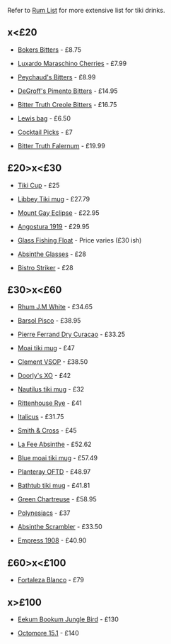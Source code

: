 Refer to [Rum List](/rum.md) for more extensive list for tiki drinks.

## x<£20

 - [Bokers Bitters](https://www.thewhiskyexchange.com/p/71745/dr-adam-elmegirabs-bokers-bitters) - £8.75

 - [Luxardo Maraschino Cherries](https://www.lakeland.co.uk/61272/luxardo-maraschino-cherries-400g) - £7.99

 - [Peychaud's Bitters](https://www.masterofmalt.com/bitters/sazerac/peychauds-bitters/) - £8.99

 - [DeGroff's Pimento Bitters](https://www.thewhiskyexchange.com/p/28815/dale-degroffs-pimento-aromatic-bitters) - £14.95

 - [Bitter Truth Creole Bitters](https://www.thewhiskyexchange.com/p/11887/bitter-truth-creole-bitters) - £16.75

 - [Lewis bag](https://www.urbanbar.com/products/lewis-bag-canvas) - £6.50

 - [Cocktail Picks](https://www.spiritlablondon.com/product/cocktail-picks-10-pc-silver/) - £7

 - [Bitter Truth Falernum](https://www.drinksupermarket.com/the-bitter-truth-golden-falernum-50cl-18-abv) - £19.99


## £20>x<£30

 - [Tiki Cup](https://www.etsy.com/uk/listing/1138548487/handmade-green-tiki-mezcal-cup-handmade) - £25

 - [Libbey Tiki mug](https://www.etsy.com/uk/listing/1743244078/vintage-libby-green-bamboo-tiki-tumbler) - £27.79

 - [Mount Gay Eclipse](https://www.masterofmalt.com/rum/mount-gay-eclipse-rum/) - £22.95

 - [Angostura 1919](https://www.masterofmalt.com/rum/angostura/angostura-1919-rum/) - £29.95

 - [Glass Fishing Float](https://www.ebay.co.uk/sch/i.html?_nkw=vintage+glass+fishing+float&_sop=12) - Price varies (£30 ish)

 - [Absinthe Glasses](https://maisonabsinthe.fr/en/gift-box-with-pontarlier-traditionnel-absinthe-glasses-set-of-2/) - £28

 - [Bistro Striker](https://maisonabsinthe.fr/en/dicharry-porcelain-match-strike/) - £28


## £30>x<£60

 - [Rhum J.M White](https://www.masterofmalt.com/rum/rhum-jm/rhum-jm-white-rum/) - £34.65

 - [Barsol Pisco](https://www.thewhiskyexchange.com/p/20174/barsol-torontel-pisco) - £38.95

 - [Pierre Ferrand Dry Curacao](https://www.thewhiskyexchange.com/p/10507/pierre-ferrand-dry-curacao-triple-sec-liqueur) - £33.25

 - [Moai tiki mug](https://www.etsy.com/uk/listing/1076647540/moai-coal-tiki-mug-tiki-mug-unique?ref=user_profile&frs=1) - £47

 - [Clement VSOP](https://www.masterofmalt.com/rum/clement-vsop-rum/) - £38.50

 - [Doorly's XO](https://www.masterofmalt.com/rum/doorlys/doorlys-xo-rum/) - £42

 - [Nautilus tiki mug](https://www.etsy.com/uk/listing/1749160322/tiki-mug-sea-shell-coral) - £32

 - [Rittenhouse Rye](https://www.masterofmalt.com/whiskies/rittenhouse/rittenhouse-straight-rye-100-proof-whiskey/) - £41

 - [Italicus](https://www.thewhiskyexchange.com/p/34609/italicus-rosolio-bergamot-liqueur) - £31.75

 - [Smith & Cross](https://www.masterofmalt.com/rum/smith-and-cross-jamaica-rum/) - £45

 - [La Fee Absinthe](https://www.masterofmalt.com/absinthe/la-fee-parisienne-absinthe/) - £52.62

 - [Blue moai tiki mug](https://www.etsy.com/uk/listing/1813861311/moai-statue-cenote-tiki-mug-tiki-mug) - £57.49

 - [Planteray OFTD](https://www.masterofmalt.com/rum/planteray/planteray-oftd-rum/) - £48.97

 - [Bathtub tiki mug](https://www.etsy.com/uk/listing/1284322538/rustic-white-bathtube-tiki-mug-unique) - £41.81

 - [Green Chartreuse](https://www.masterofmalt.com/liqueurs/chartreuse/chartreuse-green-liqueur-liqueur/) - £58.95

 - [Polynesiacs](https://www.wonkpress.com/products/polynesiacs) - £37

 - [Absinthe Scrambler](https://maisonabsinthe.fr/en/balancier-see-saw-single-server-dripper/) - £33.50

 - [Empress 1908](https://www.urban-drinks.co.uk/empress-1908-gin-07l-425-vol.html) - £40.90

## £60>x<£100

 - [Fortaleza Blanco](https://www.masterofmalt.com/tequila/destileria-la-fortaleza/fortaleza-blanco-tequila/) - £79

## x>£100

 - [Eekum Bookum Jungle Bird](https://www.eekumbookum.com/product/jungle-bird-blue) - £130

 - [Octomore 15.1](https://uk.bruichladdich.com/products/octomore-15-1) - £140
